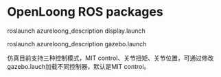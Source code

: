 # OpenLoong ROS packages

roslaunch azureloong_description display.launch

roslaunch azureloong_description gazebo.launch

仿真目前支持三种控制模式，MIT control、关节扭矩、关节位置，可通过修改gazebo.lauch加载不同控制器，默认是MIT control。